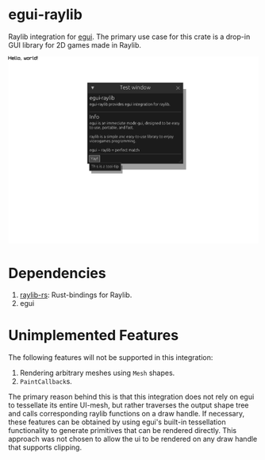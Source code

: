 # egui-raylib
Raylib integration for [egui](https://github.com/emilk/egui).
The primary use case for this crate is a drop-in GUI library for 2D games made in Raylib.

![Screenshot of an example program](screenshot.png)

# Dependencies
1. [raylib-rs](https://github.com/raylib-rs/raylib-rs): Rust-bindings for Raylib.
2. egui

# Unimplemented Features
The following features will not be supported in this integration:
1. Rendering arbitrary meshes using `Mesh` shapes.
2. `PaintCallback`s.
 
The primary reason behind this is that this integration does not rely on egui to tessellate its entire UI-mesh, but rather traverses the output shape tree and calls corresponding raylib functions on a draw handle. If necessary, these features can be obtained by using egui's built-in tessellation functionality to generate primitives that can be rendered directly. This approach was not chosen to allow the ui to be rendered on any draw handle that supports clipping.
